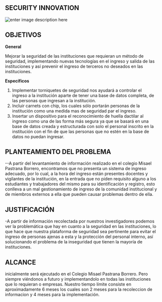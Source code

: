 ##     SECURITY INNOVATION 
![enter image description here](https://i.ibb.co/jMt7nrp/gcfjytj.jpg)
	

## OBJETIVOS


**General**

Mejorar la seguridad de las instituciones que requieran un método de seguridad, implementando nuevas tecnologías en el ingreso y salida de las instituciones y así prevenir el ingreso de terceros no deseados en las instituciones.

**Específicos**

 1. Implementar torniquetes de seguridad nos ayudará a controlar el ingreso a la institución aparte de tener una base de datos completa, de las personas que ingresan a la institución.
 2.  Incluir carnets con chip, los cuales sólo portarán personas de la institución como una medida mas de seguridad par el ingreso.
 3. Insertar un dispositivo para el reconocimiento de huella dactilar al ingreso como una de las forma más segura ya que se basará en una base de datos creada y estructurada con solo el personal inscrito en la institución con el fin de que las personas que no estén en la base de datos no puedan ingresar.



## PLANTEAMIENTO DEL PROBLEMA

--A partir del levantamiento de información realizado en el colegio Misael Pastrana Borrero, encontramos que no presenta un sistema de ingreso adecuado, por lo cual, a la hora del ingreso están presentes docentes y vigilantes de la institución, en la entrada que no piden requisito alguno a los estudiantes y trabajadores del mismo para su identificación y registro, esto conlleva a un mal gestionamiento de ingreso de la comunidad institucional y de miembros externos a ella que pueden causar problemas dentro de ella.


## JUSTIFICACIÓN

-A partir de información recolectada por nuestros investigadores podemos ver la problemática que hay en cuanto a la seguridad en las instituciones, lo que hace que nuestra plataforma de seguridad sea pertinente para evitar el ingreso de personas ajenas a esta y la protección del personal interno, así solucionando el problema de la inseguridad que tienen la mayoría de instituciones.

## ALCANCE

inicialmente será ejecutado en el Colegio Misael Pastrana Borrero. Pero siempre viéndonos a futuro y implementandolo en todas las instituciones que lo requieran o empresas. Nuestro tiempo límite consiste en aproximadamente 6 meses los cuales son 2 meses para la recoleccion de informacion y 4 meses para la implementación.

